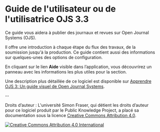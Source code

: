 # Guide de l'utilisateur ou de l'utilisatrice OJS 3.3

Ce guide vous aidera à publier des journaux et revues sur Open Journal Systems (OJS).

Il offre une introduction à chaque étape du flux des travaux, de la soumission jusqu'à la production. Ce guide contient aussi des informations sur quelques-unes des options de configuration.

En cliquant sur le lien **Aide** visible dans l’application, vous découvrirez un panneau avec les informations les plus utiles pour la section. 

Une description plus détaillée de ce logiciel est disponible sur [Apprendre OJS 3: Un guide visuel de Open Journal Systems](https://docs.pkp.sfu.ca/learning-ojs/fr/).

--

Droits d’auteur : L'université Simon Fraser, qui détient les droits d’auteur pour ce logiciel produit par le Public Knowledge Project, a placé sa documentation sous la licence [Creative Commons Attribution 4.0](https://creativecommons.org/licenses/by/4.0/).

[![](https://i.creativecommons.org/l/by/4.0/88x31.png "Creative Commons Attribution 4.0 International")](https://creativecommons.org/licenses/by/4.0/)
